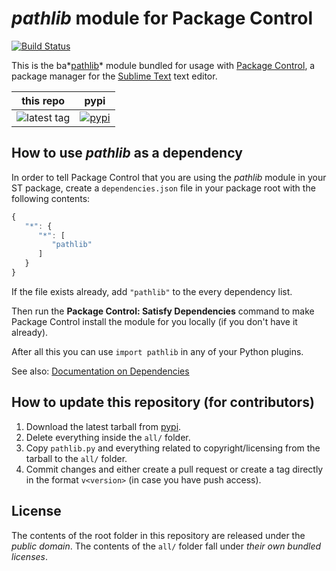 # *pathlib* module for Package Control
[![Build Status](https://travis-ci.org/packagecontrol/pathlib.png?branch=master)](https://travis-ci.org/packagecontrol/pathlib)


This is the ba*[pathlib][]* module
bundled for usage with [Package Control][],
a package manager
for the [Sublime Text][] text editor.


this repo | pypi
---- | ----
![latest tag](https://img.shields.io/github/tag/packagecontrol/pathlib.svg) | [![pypi](https://img.shields.io/pypi/v/pathlib.svg)][pypi]


## How to use *pathlib* as a dependency

In order to tell Package Control
that you are using the *pathlib* module
in your ST package,
create a `dependencies.json` file
in your package root
with the following contents:

```js
{
   "*": {
      "*": [
         "pathlib"
      ]
   }
}
```

If the file exists already,
add `"pathlib"` to the every dependency list.

Then run the **Package Control: Satisfy Dependencies** command
to make Package Control
install the module for you locally
(if you don't have it already).

After all this
you can use `import pathlib`
in any of your Python plugins.

See also:
[Documentation on Dependencies](https://packagecontrol.io/docs/dependencies)


## How to update this repository (for contributors)

1. Download the latest tarball
   from [pypi][].
2. Delete everything inside the `all/` folder.
3. Copy `pathlib.py`
   and everything related to copyright/licensing
   from the tarball
   to the `all/` folder.
4. Commit changes
   and either create a pull request
   or create a tag directly
   in the format `v<version>`
   (in case you have push access).


## License

The contents of the root folder
in this repository
are released
under the *public domain*.
The contents of the `all/` folder
fall under *their own bundled licenses*.


[pathlib]: http://docs.python-pathlib.org/en/latest/
[Package Control]: http://packagecontrol.io/
[Sublime Text]: http://sublimetext.com/
[pypi]: https://pypi.python.org/pypi/pathlib

